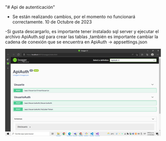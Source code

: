 "# Api de autenticación" 

- Se están realizando cambios, por el momento no funcionará correctamente. 10 de Octubre de 2023


-Si gusta descargarlo, es importante tener instalado sql server y ejecutar el archivo ApiAuth.sql para crear las tablas
,también es importante cambiar la cadena de conexión que se encuentra en ApiAuth -> appsettings.json



![cap1](https://github.com/AlfredoSV/ApiAuth/blob/main/capturas/cap1.PNG)


